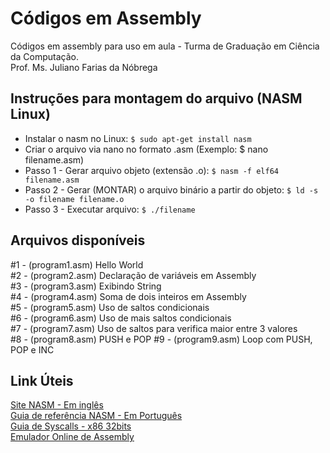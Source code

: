 # Códigos em Assembly
Códigos em assembly para uso em aula - Turma de Graduação em Ciência da Computação.<br>
Prof. Ms. Juliano Farias da Nóbrega

## Instruções para montagem do arquivo (NASM Linux)

- Instalar o nasm no Linux: `$ sudo apt-get install nasm`
- Criar o arquivo via nano no formato .asm (Exemplo: $ nano filename.asm)
- Passo 1 - Gerar arquivo objeto (extensão .o): `$ nasm -f elf64 filename.asm`
- Passo 2 - Gerar (MONTAR) o arquivo binário a partir do objeto: `$ ld -s -o filename filename.o`
- Passo 3 - Executar arquivo: `$ ./filename`

## Arquivos disponíveis

#1 - (program1.asm) Hello World <br>
#2 - (program2.asm) Declaração de variáveis em Assembly <br>
#3 - (program3.asm) Exibindo String<br>
#4 - (program4.asm) Soma de dois inteiros em Assembly <br>
#5 - (program5.asm) Uso de saltos condicionais <br>
#6 - (program6.asm) Uso de mais saltos condicionais <br>
#7 - (program7.asm) Uso de saltos para verifica maior entre 3 valores <br>
#8 - (program8.asm) PUSH e POP
#9 - (program9.asm) Loop com PUSH, POP e INC <br>

## Link Úteis

[Site NASM - Em inglês](https://www.nasm.us/) <br>
[Guia de referência NASM - Em Português](https://mentebinaria.gitbook.io/assembly/) <br>
[Guia de Syscalls - x86 32bits](https://chromium.googlesource.com/chromiumos/docs/+/master/constants/syscalls.md) <br>
[Emulador Online de Assembly](https://www.jdoodle.com/compile-assembler-nasm-online/) <br>
